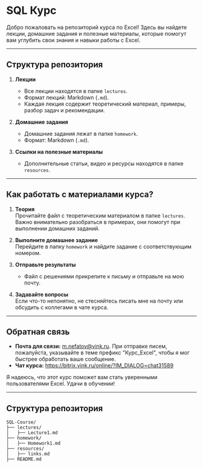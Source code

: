 # SQL Курс

Добро пожаловать на репозиторий курса по Excel! Здесь вы найдете лекции, домашние задания и полезные материалы, которые помогут вам углубить свои знания и навыки работы с Excel.  

---

## **Структура репозитория**  

1. **Лекции**  
   - Все лекции находятся в папке `lectures`.  
   - Формат лекций: Markdown (`.md`).  
   - Каждая лекция содержит теоретический материал, примеры, разбор задач и рекомендации.  

2. **Домашние задания**  
   - Домашние задания лежат в папке `homework`.  
   - Формат: Markdown (`.md`).

3. **Ссылки на полезные материалы**  
   - Дополнительные статьи, видео и ресурсы находятся в папке `resources`.  

---

## **Как работать с материалами курса?**  

1. **Теория**  
   Прочитайте файл с теоретическим материалом в папке `lectures`. Важно внимательно разобраться в примерах, они помогут при выполнении домашних заданий.  

2. **Выполните домашнее задание**  
   Перейдите в папку `homework` и найдите задание с соответствующим номером.

3. **Отправьте результаты**  
   - Файл с решениями прикрепите к письму и отправьте на мою почту.  

4. **Задавайте вопросы**  
   Если что-то непонятно, не стесняйтесь писать мне на почту или обсудить с коллегами в чате курса.  

---

## **Обратная связь**  

- **Почта для связи:** m.nefatov@vink.ru. При отправке писем, пожалуйста, указывайте в теме префикс "Курс_Excel", чтобы я мог быстрее обработать ваше сообщение.  
- **Чат курса:** https://bitrix.vink.ru/online/?IM_DIALOG=chat31589

Я надеюсь, что этот курс поможет вам стать уверенными пользователями Excel. Удачи в обучении!  

---

## **Структура репозитория**  

```
SQL-Course/
├── lectures/
│   ├── Lecture1.md
├── homework/
│   ├── Homework1.md
├── resources/
│   ├── links.md
├── README.md
```

